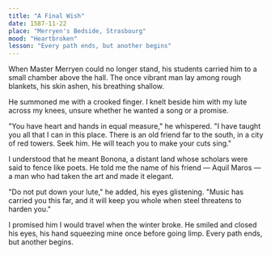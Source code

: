 ```yaml
---
title: "A Final Wish"
date: 1587-11-22
place: "Merryen's Bedside, Strasbourg"
mood: "Heartbroken"
lesson: "Every path ends, but another begins"
---
```


When Master Merryen could no longer stand, his students carried him to a small chamber above the hall. The once vibrant man lay among rough blankets, his skin ashen, his breathing shallow.  

He summoned me with a crooked finger. I knelt beside him with my lute across my knees, unsure whether he wanted a song or a promise.  

"You have heart and hands in equal measure," he whispered. "I have taught you all that I can in this place. There is an old friend far to the south, in a city of red towers. Seek him. He will teach you to make your cuts sing."  

I understood that he meant Bonona, a distant land whose scholars were said to fence like poets. He told me the name of his friend — Aquil Maros — a man who had taken the art and made it elegant.  

"Do not put down your lute," he added, his eyes glistening. "Music has carried you this far, and it will keep you whole when steel threatens to harden you."  

I promised him I would travel when the winter broke. He smiled and closed his eyes, his hand squeezing mine once before going limp. Every path ends, but another begins. 

